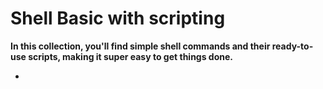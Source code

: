# Shell Basic with scripting

**In this collection, you'll find simple shell commands and their ready-to-use scripts, making it super easy to get things done.**

*



